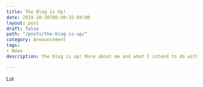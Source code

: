 ```yaml
---
title: The Blog is Up!
date: 2019-10-30T00:40:32-04:00
layout: post
draft: false
path: "/posts/the-blog-is-up/"
category: Announcement
tags:
- News
description: The blog is up! More about me and what I intend to do with this website.

---
```

Lol